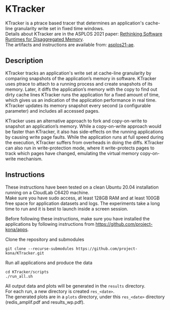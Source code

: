 # KTracker  

KTracker is a ptrace based tracer that determines an application's cache-line granularity write set in fixed time windows.  
Details about KTracker are in the ASPLOS 2021 paper: [Rethinking Software Runtimes for Disaggregated Memory](https://asplos-conference.org/abstracts/asplos21-paper210-extended_abstract.pdf).   
The artifacts and instructions are available from: [asplos21-ae](https://github.com/project-kona/asplos21-ae).


## Description  

KTracker tracks an application's write set at cache-line granularity by comparing snapshots of the application’s memory in software. KTracker uses ptrace to attach to a running process and create snapshots of its memory. Later, it diffs the application’s memory with the copy to find out dirty cache lines KTracker runs the application for a fixed amount of time, which gives us an indication of the application performance in real time. KTracker updates its memory snapshot every second (a configurable parameter) and includes all accessed pages. 

KTracker uses an alternative approach to fork and copy-on-write to snapshot an application’s memory. While a copy-on-write approach would be faster than KTracker, it also has side-effects on the running applications by causing write page faults. While the application runs at full speed during the execution, KTracker suffers from overheads in doing the diffs. KTracker can also run in write-protection mode, where it write-protects pages to track which pages have changed, emulating the virtual memory copy-on-write mechanism. 


## Instructions  

These instructions have been tested on a clean Ubuntu 20.04 installation running on a CloudLab C6420 machine.  
Make sure you have sudo access, at least 128GB RAM and at least 100GB free space for application datasets and logs.
The experiments take a long time to run and it is best to launch inside a screen session.   

Before following these instructions, make sure you have installed the applications by following 
instructions from https://github.com/project-kona/apps.

Clone the repository and submodules
```
git clone --recurse-submodules https://github.com/project-kona/KTracker.git  
```

Run all applications and produce the data 
```
cd KTracker/scripts  
./run_all.sh  
```

All output data and plots will be generated in the `results` directory.  
For each run, a new directory is created `res_<date>`.   
The generated plots are in a `plots` directory, under this `res_<date>` directory (redis\_amplif.pdf and results\_wp.pdf).  

